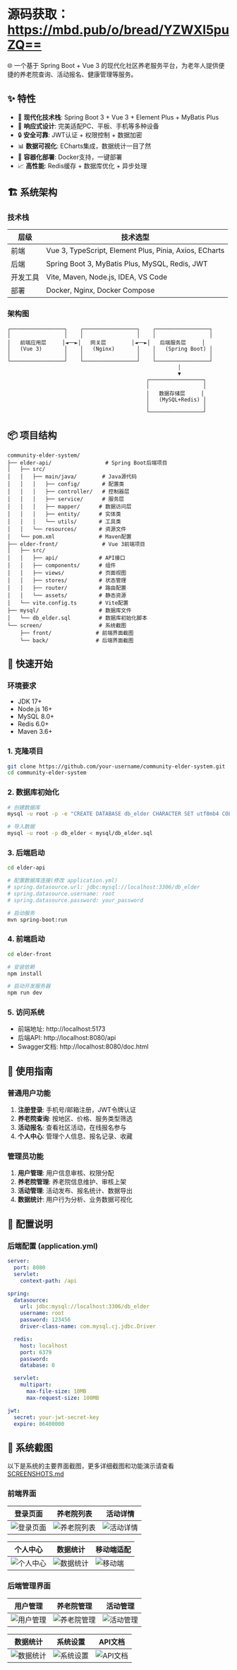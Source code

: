 # 源码获取：https://mbd.pub/o/bread/YZWXl5puZQ==

🌐 一个基于 Spring Boot + Vue 3 的现代化社区养老服务平台，为老年人提供便捷的养老院查询、活动报名、健康管理等服务。


## ✨ 特性

- 🚀 **现代化技术栈**: Spring Boot 3 + Vue 3 + Element Plus + MyBatis Plus
- 📱 **响应式设计**: 完美适配PC、平板、手机等多种设备
- 🔒 **安全可靠**: JWT认证 + 权限控制 + 数据加密
- 📊 **数据可视化**: ECharts集成，数据统计一目了然
- 🐳 **容器化部署**: Docker支持，一键部署
- 📈 **高性能**: Redis缓存 + 数据库优化 + 异步处理

## 🏗️ 系统架构

### 技术栈

| 层级 | 技术选型 |
|------|----------|
| 前端 | Vue 3, TypeScript, Element Plus, Pinia, Axios, ECharts |
| 后端 | Spring Boot 3, MyBatis Plus, MySQL, Redis, JWT |
| 开发工具 | Vite, Maven, Node.js, IDEA, VS Code |
| 部署 | Docker, Nginx, Docker Compose |

### 架构图

```
┌─────────────────┐    ┌─────────────────┐    ┌─────────────────┐
│                 │    │                 │    │                 │
│   前端应用层     │◄──►│   网关层        │◄──►│   后端服务层     │
│   (Vue 3)       │    │   (Nginx)       │    │   (Spring Boot) │
│                 │    │                 │    │                 │
└─────────────────┘    └─────────────────┘    └─────────────────┘
                                                      │
                                                      ▼
                                            ┌─────────────────┐
                                            │                 │
                                            │   数据存储层     │
                                            │   (MySQL+Redis) │
                                            │                 │
                                            └─────────────────┘
```

## 📦 项目结构

```
community-elder-system/
├── elder-api/                 # Spring Boot后端项目
│   ├── src/
│   │   ├── main/java/        # Java源代码
│   │   │   ├── config/       # 配置类
│   │   │   ├── controller/   # 控制器层
│   │   │   ├── service/      # 服务层
│   │   │   ├── mapper/      # 数据访问层
│   │   │   ├── entity/      # 实体类
│   │   │   └── utils/       # 工具类
│   │   └── resources/       # 资源文件
│   └── pom.xml              # Maven配置
├── elder-front/              # Vue 3前端项目
│   ├── src/
│   │   ├── api/             # API接口
│   │   ├── components/      # 组件
│   │   ├── views/           # 页面视图
│   │   ├── stores/          # 状态管理
│   │   ├── router/          # 路由配置
│   │   └── assets/          # 静态资源
│   └── vite.config.ts       # Vite配置
├── mysql/                   # 数据库文件
│   └── db_elder.sql         # 数据库初始化脚本
└── screen/                  # 系统截图
    ├── front/              # 前端界面截图
    └── back/               # 后端界面截图
```

## 🚀 快速开始

### 环境要求

- JDK 17+
- Node.js 16+
- MySQL 8.0+
- Redis 6.0+
- Maven 3.6+

### 1. 克隆项目

```bash
git clone https://github.com/your-username/community-elder-system.git
cd community-elder-system
```

### 2. 数据库初始化

```bash
# 创建数据库
mysql -u root -p -e "CREATE DATABASE db_elder CHARACTER SET utf8mb4 COLLATE utf8mb4_unicode_ci;"

# 导入数据
mysql -u root -p db_elder < mysql/db_elder.sql
```

### 3. 后端启动

```bash
cd elder-api

# 配置数据库连接(修改 application.yml)
# spring.datasource.url: jdbc:mysql://localhost:3306/db_elder
# spring.datasource.username: root
# spring.datasource.password: your_password

# 启动服务
mvn spring-boot:run
```

### 4. 前端启动

```bash
cd elder-front

# 安装依赖
npm install

# 启动开发服务器
npm run dev
```

### 5. 访问系统

- 前端地址: http://localhost:5173
- 后端API: http://localhost:8080/api
- Swagger文档: http://localhost:8080/doc.html

## 📖 使用指南

### 普通用户功能

1. **注册登录**: 手机号/邮箱注册，JWT令牌认证
2. **养老院查询**: 按地区、价格、服务类型筛选
3. **活动报名**: 查看社区活动，在线报名参与
4. **个人中心**: 管理个人信息、报名记录、收藏

### 管理员功能

1. **用户管理**: 用户信息审核、权限分配
2. **养老院管理**: 养老院信息维护、审核上架
3. **活动管理**: 活动发布、报名统计、数据导出
4. **数据统计**: 用户行为分析、业务数据可视化

## 🔧 配置说明

### 后端配置 (application.yml)

```yaml
server:
  port: 8080
  servlet:
    context-path: /api

spring:
  datasource:
    url: jdbc:mysql://localhost:3306/db_elder
    username: root
    password: 123456
    driver-class-name: com.mysql.cj.jdbc.Driver

  redis:
    host: localhost
    port: 6379
    password: 
    database: 0

  servlet:
    multipart:
      max-file-size: 10MB
      max-request-size: 100MB

jwt:
  secret: your-jwt-secret-key
  expire: 86400000
```
## 📸 系统截图

以下是系统的主要界面截图，更多详细截图和功能演示请查看 [SCREENSHOTS.md](SCREENSHOTS.md)

### 前端界面

| 登录页面 | 养老院列表 | 活动详情 |
|----------|------------|----------|
| ![登录页面](screen/front/1.jpg) | ![养老院列表](screen/front/2.jpg) | ![活动详情](screen/front/3.jpg) |

| 个人中心 | 数据统计 | 移动端适配 |
|----------|------------|------------|
| ![个人中心](screen/front/4.jpg) | ![数据统计](screen/front/5.jpg) | ![移动端](screen/front/6.jpg) |

### 后端管理界面

| 用户管理 | 养老院管理 | 活动管理 |
|----------|------------|----------|
| ![用户管理](screen/back/1.jpg) | ![养老院管理](screen/back/2.jpg) | ![活动管理](screen/back/3.jpg) |

| 数据统计 | 系统设置 | API文档 |
|----------|------------|----------|
| ![数据统计](screen/back/4.jpg) | ![系统设置](screen/back/5.jpg) | ![API文档](screen/back/6.jpg) |


